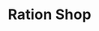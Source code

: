 ---
title: "Ration Shop"
url: /maravanthuruthu/ration-shop-kulasekharamangalam/
shop: convenience
---